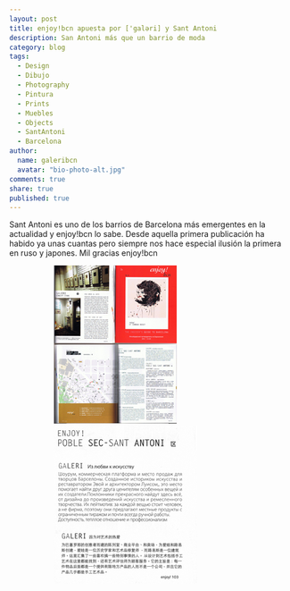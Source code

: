 ```yaml
---
layout: post
title: enjoy!bcn apuesta por ['galəri] y Sant Antoni
description: San Antoni más que un barrio de moda
category: blog
tags: 
  - Design
  - Dibujo
  - Photography
  - Pintura
  - Prints
  - Muebles
  - Objects
  - SantAntoni
  - Barcelona
author: 
  name: galeribcn
  avatar: "bio-photo-alt.jpg"
comments: true
share: true
published: true
---
```

Sant Antoni es uno de los barrios de Barcelona más emergentes en la actualidad y enjoy!bcn lo sabe. Desde aquella primera publicación ha habido ya unas cuantas pero siempre nos hace especial ilusión la primera en ruso y japones‬. Mil gracias enjoy!bcn  
<figure class="half">
<figure> 
	<a href="/images/enjoy!bcn.jpg"><img src="/images/enjoy!bcn.jpg" alt="enjoy!bcn"></a>
	<a href="/images/ruso japones.jpg"><img src="/images/ruso japones.jpg" alt="enjoy!bcn"></a>
</figure>

